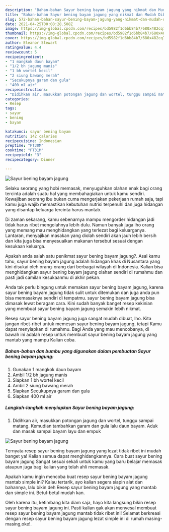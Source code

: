 ```yaml
---
description: "Bahan-bahan Sayur bening bayam jagung yang nikmat dan Mudah Dibuat"
title: "Bahan-bahan Sayur bening bayam jagung yang nikmat dan Mudah Dibuat"
slug: 572-bahan-bahan-sayur-bening-bayam-jagung-yang-nikmat-dan-mudah-dibuat
date: 2021-04-25T00:08:28.508Z
image: https://img-global.cpcdn.com/recipes/bd5982f1d6bb84b7/680x482cq70/sayur-bening-bayam-jagung-foto-resep-utama.jpg
thumbnail: https://img-global.cpcdn.com/recipes/bd5982f1d6bb84b7/680x482cq70/sayur-bening-bayam-jagung-foto-resep-utama.jpg
cover: https://img-global.cpcdn.com/recipes/bd5982f1d6bb84b7/680x482cq70/sayur-bening-bayam-jagung-foto-resep-utama.jpg
author: Eleanor Stewart
ratingvalue: 4.4
reviewcount: 5
recipeingredient:
- "1 mangkok daun bayam"
- "1/2 bh jagung manis"
- "1 bh wortel kecil"
- "2 siung bawang merah"
- "Secukupnya garam dan gula"
- "400 ml air"
recipeinstructions:
- "Didihkan air, masukkan potongan jagung dan wortel, tunggu sampai matang. Kemudian tambahkan garam dan gula lalu daun bayam. Aduk dan masak sampai bayam layu dan empuk"
categories:
- Resep
tags:
- sayur
- bening
- bayam

katakunci: sayur bening bayam 
nutrition: 142 calories
recipecuisine: Indonesian
preptime: "PT30M"
cooktime: "PT31M"
recipeyield: "3"
recipecategory: Dinner

---
```



![Sayur bening bayam jagung](https://img-global.cpcdn.com/recipes/bd5982f1d6bb84b7/680x482cq70/sayur-bening-bayam-jagung-foto-resep-utama.jpg)

Selaku seorang yang hobi memasak, menyuguhkan olahan enak bagi orang tercinta adalah suatu hal yang membahagiakan untuk kamu sendiri. Kewajiban seorang ibu bukan cuma mengerjakan pekerjaan rumah saja, tapi kamu juga wajib memastikan kebutuhan nutrisi terpenuhi dan juga hidangan yang disantap keluarga tercinta harus mantab.

Di zaman  sekarang, kamu sebenarnya mampu mengorder hidangan jadi tidak harus ribet mengolahnya lebih dulu. Namun banyak juga lho orang yang memang mau menghidangkan yang terlezat bagi keluarganya. Lantaran, menyajikan masakan yang diolah sendiri akan jauh lebih bersih dan kita juga bisa menyesuaikan makanan tersebut sesuai dengan kesukaan keluarga. 



Apakah anda salah satu penikmat sayur bening bayam jagung?. Asal kamu tahu, sayur bening bayam jagung adalah hidangan khas di Nusantara yang kini disukai oleh orang-orang dari berbagai wilayah di Indonesia. Kalian bisa menghidangkan sayur bening bayam jagung olahan sendiri di rumahmu dan pasti jadi camilan kesukaanmu di akhir pekan.

Anda tak perlu bingung untuk memakan sayur bening bayam jagung, karena sayur bening bayam jagung tidak sulit untuk ditemukan dan juga anda pun bisa memasaknya sendiri di tempatmu. sayur bening bayam jagung bisa dimasak lewat beragam cara. Kini sudah banyak banget resep kekinian yang membuat sayur bening bayam jagung semakin lebih nikmat.

Resep sayur bening bayam jagung juga sangat mudah dibuat, lho. Kita jangan ribet-ribet untuk memesan sayur bening bayam jagung, tetapi Kamu dapat menyiapkan di rumahmu. Bagi Anda yang mau mencobanya, di bawah ini adalah resep untuk membuat sayur bening bayam jagung yang mantab yang mampu Kalian coba.

<!--inarticleads1-->

##### Bahan-bahan dan bumbu yang digunakan dalam pembuatan Sayur bening bayam jagung:

1. Gunakan 1 mangkok daun bayam
1. Ambil 1/2 bh jagung manis
1. Siapkan 1 bh wortel kecil
1. Ambil 2 siung bawang merah
1. Siapkan Secukupnya garam dan gula
1. Siapkan 400 ml air




<!--inarticleads2-->

##### Langkah-langkah menyiapkan Sayur bening bayam jagung:

1. Didihkan air, masukkan potongan jagung dan wortel, tunggu sampai matang. Kemudian tambahkan garam dan gula lalu daun bayam. Aduk dan masak sampai bayam layu dan empuk
<img src="https://img-global.cpcdn.com/steps/aa2e9695800e34ea/160x128cq70/sayur-bening-bayam-jagung-langkah-memasak-1-foto.jpg" alt="Sayur bening bayam jagung">



Ternyata resep sayur bening bayam jagung yang lezat tidak ribet ini mudah banget ya! Kalian semua dapat menghidangkannya. Cara buat sayur bening bayam jagung Sangat sesuai sekali untuk kamu yang baru belajar memasak ataupun juga bagi kalian yang telah ahli memasak.

Apakah kamu ingin mencoba buat resep sayur bening bayam jagung mantab simple ini? Kalau tertarik, ayo kalian segera siapin alat dan bahannya, lalu bikin deh Resep sayur bening bayam jagung yang mantab dan simple ini. Betul-betul mudah kan. 

Oleh karena itu, ketimbang kita diam saja, hayo kita langsung bikin resep sayur bening bayam jagung ini. Pasti kalian gak akan menyesal membuat resep sayur bening bayam jagung mantab tidak ribet ini! Selamat berkreasi dengan resep sayur bening bayam jagung lezat simple ini di rumah masing-masing,oke!.

